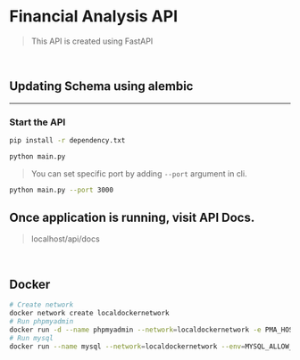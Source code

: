 # Financial Analysis API

> This API is created using FastAPI

<br/>

## Updating Schema using alembic

---

### Start the API

```bash
pip install -r dependency.txt
```

```bash
python main.py
```

> You can set specific port by adding `--port` argument in cli.

```bash
python main.py --port 3000
```

## Once application is running, visit API Docs.

> localhost/api/docs

<br/>

## Docker

```bash
# Create network
docker network create localdockernetwork
# Run phpmyadmin
docker run -d --name phpmyadmin --network=localdockernetwork -e PMA_HOST=mysql -e PMA_USER=root -e PMA_PORT=3306 -e PMA_PASSWORD= -p 8080:80 phpmyadmin/phpmyadmin
# Run mysql
docker run --name mysql --network=localdockernetwork --env=MYSQL_ALLOW_EMPTY_PASSWORD=yes -p 3306:3306 -d mysql
```
